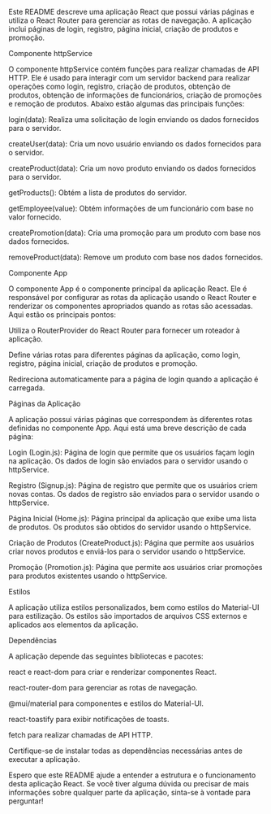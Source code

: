﻿Este README descreve uma aplicação React que possui várias páginas e utiliza o React Router para gerenciar as rotas de navegação. A aplicação inclui páginas de login, registro, página inicial, criação de produtos e promoção.

Componente httpService

O componente httpService contém funções para realizar chamadas de API HTTP. Ele é usado para interagir com um servidor backend para realizar operações como login, registro, criação de produtos, obtenção de produtos, obtenção de informações de funcionários, criação de promoções e remoção de produtos. Abaixo estão algumas das principais funções:

login(data): Realiza uma solicitação de login enviando os dados fornecidos para o servidor.

createUser(data): Cria um novo usuário enviando os dados fornecidos para o servidor.

createProduct(data): Cria um novo produto enviando os dados fornecidos para o servidor.

getProducts(): Obtém a lista de produtos do servidor.

getEmployee(value): Obtém informações de um funcionário com base no valor fornecido.

createPromotion(data): Cria uma promoção para um produto com base nos dados fornecidos.

removeProduct(data): Remove um produto com base nos dados fornecidos.

Componente App

O componente App é o componente principal da aplicação React. Ele é responsável por configurar as rotas da aplicação usando o React Router e renderizar os componentes apropriados quando as rotas são acessadas. Aqui estão os principais pontos:

Utiliza o RouterProvider do React Router para fornecer um roteador à aplicação.

Define várias rotas para diferentes páginas da aplicação, como login, registro, página inicial, criação de produtos e promoção.

Redireciona automaticamente para a página de login quando a aplicação é carregada.

Páginas da Aplicação

A aplicação possui várias páginas que correspondem às diferentes rotas definidas no componente App. Aqui está uma breve descrição de cada página:

Login (Login.js): Página de login que permite que os usuários façam login na aplicação. Os dados de login são enviados para o servidor usando o httpService.

Registro (Signup.js): Página de registro que permite que os usuários criem novas contas. Os dados de registro são enviados para o servidor usando o httpService.

Página Inicial (Home.js): Página principal da aplicação que exibe uma lista de produtos. Os produtos são obtidos do servidor usando o httpService.

Criação de Produtos (CreateProduct.js): Página que permite aos usuários criar novos produtos e enviá-los para o servidor usando o httpService.

Promoção (Promotion.js): Página que permite aos usuários criar promoções para produtos existentes usando o httpService.

Estilos

A aplicação utiliza estilos personalizados, bem como estilos do Material-UI para estilização. Os estilos são importados de arquivos CSS externos e aplicados aos elementos da aplicação.

Dependências

A aplicação depende das seguintes bibliotecas e pacotes:

react e react-dom para criar e renderizar componentes React.

react-router-dom para gerenciar as rotas de navegação.

@mui/material para componentes e estilos do Material-UI.

react-toastify para exibir notificações de toasts.

fetch para realizar chamadas de API HTTP.

Certifique-se de instalar todas as dependências necessárias antes de executar a aplicação.

Espero que este README ajude a entender a estrutura e o funcionamento desta aplicação React. Se você tiver alguma dúvida ou precisar de mais informações sobre qualquer parte da aplicação, sinta-se à vontade para perguntar!
